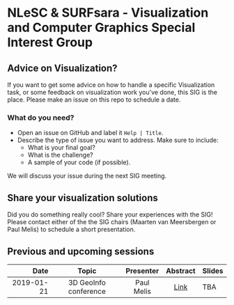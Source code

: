 # NLeSC & SURFsara - Visualization and Computer Graphics Special Interest Group

## Advice on Visualization?

If you want to get some advice on how to handle a specific Visualization task, or some feedback on visualization work you've done, this SIG is the place. Please make an issue on this repo to schedule a date.

### What do you need?

 - Open an issue on GitHub and label it `Help | Title`.
 - Describe the type of issue you want to address. Make sure to include:
    - What is your final goal?
    - What is the challenge?
    - A sample of your code (if possible).

We will discuss your issue during the next SIG meeting.

## Share your visualization solutions

Did you do something really cool? Share your experiences with the SIG! Please contact either of the the SIG chairs (Maarten van Meersbergen or Paul Melis) to schedule a short presentation.

## Previous and upcoming sessions

| Date       | Topic                                  | Presenter     | Abstract | Slides |
| ----------:|:--------------------------------------:|:-------------:|:--------:|:------ |
| 2019-01-21 | 3D GeoInfo conference                  | Paul Melis    | [Link](https://github.com/NLeSC/Visualization-SIG/blob/master/abstracts/20190121.md)     | TBA   |

